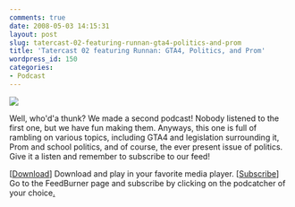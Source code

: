 ```yaml
---
comments: true
date: 2008-05-03 14:15:31
layout: post
slug: tatercast-02-featuring-runnan-gta4-politics-and-prom
title: 'Tatercast 02 featuring Runnan: GTA4, Politics, and Prom'
wordpress_id: 150
categories:
- Podcast
---
```


[![](http://sasheldon.files.wordpress.com/2008/05/8.jpg?w=300)](http://sasheldon.files.wordpress.com/2008/05/8.jpg?w=300)


Well, who'd'a thunk? We made a second podcast! Nobody listened to the first one, but we have fun making them. Anyways, this one is full of rambling on various topics, including GTA4 and legislation surrounding it, Prom and school politics, and of course, the ever present issue of politics. Give it a listen and remember to subscribe to our feed!


[[Download](http://public.bay.livefilestore.com/y1pSSj9alG3w5UWLZnt_bgoYjhHbfd6a593UxCzHLfqEG8chbBDaO5ew0ePOaDIjbuSc000rgrwi565JFSCDsyTdg/Tatercast02.mp3)] Download and play in your favorite media player.
[[Subscribe](http://feeds.feedburner.com/Tatercast)] Go to the FeedBurner page and subscribe by clicking on the podcatcher of your choice[.](http://public.bay.livefilestore.com/y1pRCAjf7N5IPHv_83bDMwpTsv5S2oBBQ7Mfd_aco0Dpo_Pkz8Fg_WChXfV-CtKOsfD1OyFhy0sGcC01I9v-5K0zg/Tatercast02.mp3)


